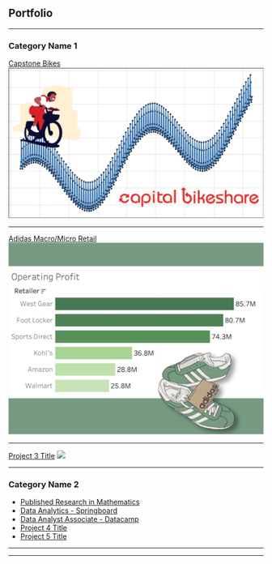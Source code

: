 ## Portfolio

---

### Category Name 1 

[Capstone Bikes](https://colab.research.google.com/drive/1p6aGtOkNsKqmbNHmgJnNV80ZVVy2wNkJ)
<img src="images/capbikrev.png?raw=true"/>

---
[Adidas Macro/Micro Retail](/pdf/sample_presentation.pdf)
<img src="images/adthumb.png?raw=true"/>

---
[Project 3 Title](http://example.com/)
<img src="images/dummy_thumbnail.jpg?raw=true"/>

---

### Category Name 2

- [Published Research in Mathematics](https://www.worldscientific.com/doi/abs/10.1142/S0219199713500065)
- [Data Analytics - Springboard](https://www.credential.net/bdb12c89-8c15-4917-a8b5-f0b95e1aaf5f)
- [Data Analyst Associate - Datacamp](https://www.datacamp.com/certificate/DAA0014467957833)
- [Project 4 Title](http://example.com/)
- [Project 5 Title](http://example.com/)

---




---

